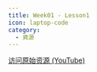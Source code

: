 ```yaml
---
title: Week01 - Lesson1
icon: laptop-code
category:
  - 資源
---
```


<BiliBili bvid="BV1HBhme3Ejc" />

[访问原始资源 (YouTube)](https://youtu.be/KzkKkEETgtQ?si=hbRBdmROWPSlXZcI)